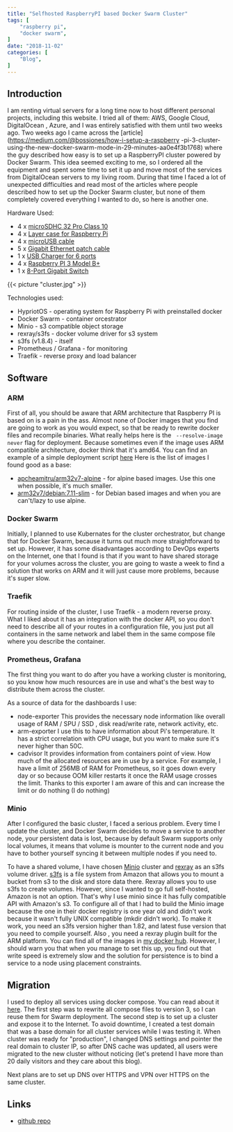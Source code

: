 ```yaml
---
title: "Selfhosted RaspberryPI based Docker Swarm Cluster" 
tags: [
    "raspberry pi",
    "docker swarm",
]
date: "2018-11-02"
categories: [
    "Blog",
]
---
```


## Introduction

I am renting virtual servers for a long time now to host different personal
projects, including this website. I tried all of them: AWS, Google Cloud, DigitalOcean
, Azure, and I was entirely satisfied with them until two weeks ago. Two weeks
ago I came across the [article](https://medium.com/@bossjones/how-i-setup-a-raspberry
-pi-3-cluster-using-the-new-docker-swarm-mode-in-29-minutes-aa0e4f3b1768) where
the guy described how easy is to set up a RaspberryPI cluster powered by
Docker Swarm. This idea seemed exciting to me, so I ordered all the equipment
and spent some time to set it up and move most of the services from
DigitalOcean servers to my living room. During that time I faced a lot of
unexpected difficulties and read most of the articles where people described
how to set up the Docker Swarm cluster, but none of them completely covered everything I wanted to do, so here is another one.

Hardware Used: 

* 4 x [microSDHC 32 Pro Class 10](https://www.amazon.de/gp/product/B06XFSZGCC/ref=oh_aui_detailpage_o00_s00?ie=UTF8&psc=1)
* 4 x [Layer case for Raspberry Pi](https://www.amazon.de/gp/product/B07F71BWZT/ref=oh_aui_detailpage_o00_s00?ie=UTF8&psc=1)
* 4 x [microUSB cable](https://www.amazon.de/gp/product/B01A7BVDES/ref=oh_aui_detailpage_o00_s01?ie=UTF8&psc=1)
* 5 x [Gigabit Ethernet patch cable](https://www.amazon.de/gp/product/B0046ZAK0K/ref=oh_aui_detailpage_o00_s01?ie=UTF8&psc=1)
* 1 x [USB Charger for 6 ports](https://www.amazon.de/gp/product/B00PTLSH9G/ref=oh_aui_detailpage_o00_s02?ie=UTF8&psc=1)
* 4 x [Raspberry PI 3 Model B+](https://www.amazon.de/gp/product/B07BFH96M3/ref=oh_aui_detailpage_o00_s02?ie=UTF8&psc=1)
* 1 x [8-Port Gigabit Switch](https://www.amazon.de/gp/product/B000BCC0LO/ref=oh_aui_detailpage_o00_s02?ie=UTF8&psc=1)

{{< picture "cluster.jpg" >}}

Technologies used: 

* HypriotOS - operating system for Raspberry Pi with preinstalled docker
* Docker Swarm - container orcestrator
* Minio - s3 compatible object storage
* rexray/s3fs - docker volume driver for s3 system
* s3fs (v1.8.4) - itself
* Prometheus / Grafana - for monitoring
* Traefik - reverse proxy and load balancer 

## Software 

### ARM 
First of all, you should be aware that ARM architecture that Raspberry PI is
based on is a pain in the ass. Almost none of Docker images that you find are
going to work as you would expect, so that be ready to rewrite docker files and recompile binaries. 
What really helps here is the ` --resolve-image never` flag for deployment. Because
sometimes even if the image uses ARM compatible architecture, docker think
that it's amd64. You can find an example of a simple deployment script [here](./scripts/deploy_arm32v7.sh)
Here is the list of images I found good as a base: 

 * [apcheamitru/arm32v7-alpine](https://hub.docker.com/r/apcheamitru/arm32v7-alpine/) - for alpine based images. Use this one when possible, it's much smaller.
 * [arm32v7/debian:7.11-slim](https://hub.docker.com/r/arm32v7/debian/) - for Debian based images and when you are can't/lazy to use alpine. 

### Docker Swarm
Initially, I planned to use Kubernates for the cluster orchestrator, but
change that for Docker Swarm, because it turns out much more straightforward
to set up. However, it has some disadvantages according to   DevOps experts on
the Internet, one that I found is that if you want to have shared storage for
your volumes across the cluster, you are going to waste a week to find a solution
that works on ARM and it will just cause more problems, because it's super slow.

### Traefik
For routing inside of the cluster, I use Traefik - a modern reverse proxy. What
I liked about it has an integration with the docker API, so you don't need to
describe all of your routes in a configuration file, you just put all
containers in the same network and label them in the same compose file where
you describe the container.

### Prometheus, Grafana
The first thing you want to do after you have a working cluster is monitoring, so
you know how much resources are in use and what's the best way to distribute
them across the cluster. 

As a source of data for the dashboards I use: 
 * node-exporter
    This provides the necessary node information like overall usage of RAM / SPU / SSD
    , disk read/write rate, network activity, etc.
 * arm-exporter
    I use this to have information about Pi's temperature. It has a strict
    correlation with CPU usage, but you want to make sure it's never higher than 50C.
 * cadvisor
    It provides information from containers point of view. How much of the
    allocated resources are in use by a service. For example, I have a limit of
    256MB of RAM for Prometheus, so it goes down every day or so because OOM
    killer restarts it once the RAM usage crosses the limit. Thanks to this
    exporter I am aware of this and can increase the limit or do nothing (I do nothing)

### Minio 
After I configured the basic cluster, I faced a serious problem. Every time I update
the cluster, and Docker Swarm decides to move a service to another node, your
persistent data is lost, because by default Swarm supports only local volumes, it
means that volume is mounter to the current node and you have to bother
yourself syncing it between multiple nodes if you need to.

To have a shared volume, I have chosen [Minio](https://minio.io/) cluster and [rexray](https://rexray.io/) as an s3fs volume driver. 
[s3fs](https://github.com/s3fs-fuse/s3fs-fuse) is a file system from Amazon
that allows you to mount a bucket from s3 to the disk and store data there. 
Rexray allows you to use s3fs to create volumes. However, since I wanted to go
full self-hosted,  Amazon is not an option. That's why I use minio since it
has fully compatible API with Amazon's s3. 
To configure all of that I had to build the Minio image because the one in
their docker registry is one year old and didn't work because it wasn't fully
UNIX compatible (mkdir didn't work). To make it work, you need an s3fs version
higher than 1.82, and latest fuse version that you need to compile yourself. Also
, you need a rexray plugin built for the ARM platform. 
You can find all of the images in [my docker hub](https://hub.docker.com/u/ngalayko/). 
However, I should warn you that when you manage to set this up, you find out
that write speed is extremely slow and the solution for persistence is to bind
a service to a node using placement constraints. 

## Migration 
I used to deploy all services using docker compose. You can read about it [here](https://galaiko.rocks/posts/docker-compose-server-manegement/). 
The first step was to rewrite all compose files to version 3, so I can reuse
them for Swarm deployment. 
The second step is to set up a cluster and expose it to the Internet. 
To avoid downtime, I created a test domain that was a base domain for all
cluster services while I was testing it. 
When cluster was ready for "production", I changed DNS settings and pointer
the real domain to cluster IP, so after DNS cache was updated, all users were
migrated to the new cluster without noticing (let's pretend I have more than
20 daily visitors and they care about this blog).

Next plans are to set up DNS over HTTPS  and VPN over HTTPS on the same cluster.

## Links
* [github repo](https://github.com/ngalayko/server)

